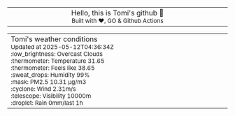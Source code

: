 
<div align="center">
<table>
<tbody>
<td align="center">
<img width="2000" height="0"><br>
Hello, this is Tomi's github 👋<br>
<sup>Built with ❤️, GO & Github Actions</sup><br>
<img width="2000" height="0">
</td>
</tbody>
</table>
</div>
<table>
<tbody>
<td align="left">
<img width="2000" height="0"><br>
Tomi's weather conditions<br>
<sup>Updated at 2025-05-12T04:36:34Z</sup><br>
<sup>:low_brightness: Overcast Clouds</sup><br>
<sup>:thermometer: Temperature 31.65 </sup><br>
<sup>:thermometer: Feels like 38.65</sup><br>
<sup>:sweat_drops: Humidity 99%</sup><br>
<sup>:mask: PM2.5 10.31 μg/m3</sup><br>
<sup>:cyclone: Wind 2.31m/s </sup><br>
<sup>:telescope: Visibility 10000m </sup><br>
<sup>:droplet: Rain 0mm/last 1h </sup><br>
<img width="2000" height="0">
</td>
<td align="left">
<img width="2000" height="0"><br>
<br>
<img width="2000" height="0">
</td>
</tbody>
</table>
</div>
    